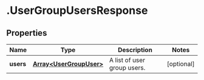 # .UserGroupUsersResponse

## Properties

Name | Type | Description | Notes
------------ | ------------- | ------------- | -------------
**users** | [**Array&lt;UserGroupUser&gt;**](UserGroupUser.md) | A list of user group users. | [optional] 


